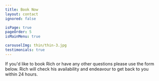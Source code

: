 ```yaml
---
title: Book Now
layout: contact
ignored: false

isPage: true
pageOrder: 5
isMainMenu: true

carouselImg: thin/thin-3.jpg
testimonials: true
---
```

If you'd like to book Rich or have any other questions please use the form below. Rich will check his availability and endeavour to get back to you within 24 hours.